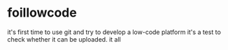 # foillowcode
it's first time to use git and try to develop a low-code platform
it's a test to check whether it can be uploaded.
it all 